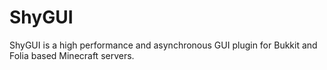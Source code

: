 # ShyGUI

ShyGUI is a high performance and asynchronous GUI plugin for Bukkit and Folia based Minecraft servers.
